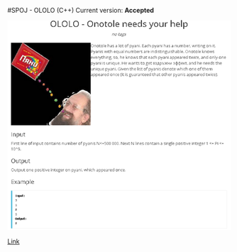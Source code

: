 #SPOJ - OLOLO (C++)
Current version: <b>Accepted</b> 

<img src="Captura.PNG">

<a href="http://www.spoj.com/problems/OLOLO/">Link</a>